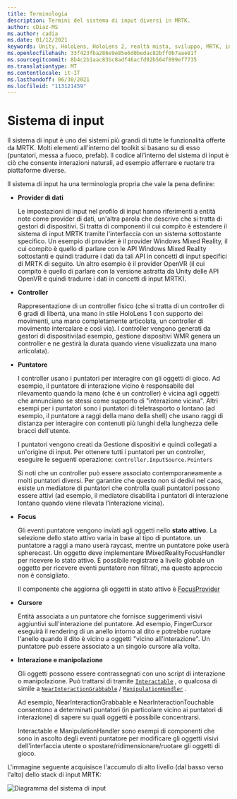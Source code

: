 ```yaml
---
title: Terminologia
description: Termini del sistema di input diversi in MRTK.
author: cDiaz-MS
ms.author: cadia
ms.date: 01/12/2021
keywords: Unity, HoloLens, HoloLens 2, realtà mista, sviluppo, MRTK, input,
ms.openlocfilehash: 33f423fba286e9e85e6d0bedac82bff0b7aae81f
ms.sourcegitcommit: 8b4c2b1aac83bc8adf46acfd92b564f899ef7735
ms.translationtype: MT
ms.contentlocale: it-IT
ms.lasthandoff: 06/30/2021
ms.locfileid: "113121459"
---
```

# <a name="input-system"></a>Sistema di input

Il sistema di input è uno dei sistemi più grandi di tutte le funzionalità offerte da MRTK.
Molti elementi all'interno del toolkit si basano su di esso (puntatori, messa a fuoco, prefab). Il codice all'interno del sistema di input è ciò che consente interazioni naturali, ad esempio afferrare e ruotare tra piattaforme diverse.

Il sistema di input ha una terminologia propria che vale la pena definire:

- **Provider di dati**

    Le impostazioni di input nel profilo di input hanno riferimenti a entità note come provider di dati, un'altra parola che descrive che si tratta di gestori di dispositivi. Si tratta di componenti il cui compito è estendere il sistema di input MRTK tramite l'interfaccia con un sistema sottostante specifico. Un esempio di provider è il provider Windows Mixed Reality, il cui compito è quello di parlare con le API Windows Mixed Reality sottostanti e quindi tradurre i dati da tali API in concetti di input specifici di MRTK di seguito. Un altro esempio è il provider OpenVR (il cui compito è quello di parlare con la versione astratta da Unity delle API OpenVR e quindi tradurre i dati in concetti di input MRTK).

- **Controller**

    Rappresentazione di un controller fisico (che si tratta di un controller di 6 gradi di libertà, una mano in stile HoloLens 1 con supporto dei movimenti, una mano completamente articolata, un controller di movimento intercalare e così via). I controller vengono generati da gestori di dispositivi(ad esempio, gestione dispositivi WMR genera un controller e ne gestirà la durata quando viene visualizzata una mano articolata).

- **Puntatore**

    I controller usano i puntatori per interagire con gli oggetti di gioco. Ad esempio, il puntatore di interazione vicino è responsabile del rilevamento quando la mano (che è un controller) è vicina agli oggetti che annunciano se stessi come supporto di "interazione vicina". Altri esempi per i puntatori sono i puntatori di teletrasporto o lontano (ad esempio, il puntatore a raggi della mano della shell) che usano raggi di distanza per interagire con contenuti più lunghi della lunghezza delle bracci dell'utente.

    I puntatori vengono creati da Gestione dispositivi e quindi collegati a un'origine di input. Per ottenere tutti i puntatori per un controller, eseguire le seguenti operazione: `controller.InputSource.Pointers`

    Si noti che un controller può essere associato contemporaneamente a molti puntatori diversi. Per garantire che questo non si dedivi nel caos, esiste un mediatore di puntatori che controlla quali puntatori possono essere attivi (ad esempio, il mediatore disabilita i puntatori di interazione lontano quando viene rilevata l'interazione vicina).

- **Focus**

    Gli eventi puntatore vengono inviati agli oggetti nello **stato attivo.** La selezione dello stato attivo varia in base al tipo di puntatore. un puntatore a raggi a mano userà raycast, mentre un puntatore poke userà spherecast. Un oggetto deve implementare IMixedRealityFocusHandler per ricevere lo stato attivo. È possibile registrare a livello globale un oggetto per ricevere eventi puntatore non filtrati, ma questo approccio non è consigliato.

    Il componente che aggiorna gli oggetti in stato attivo è [FocusProvider](xref:Microsoft.MixedReality.Toolkit.Input.FocusProvider)

- **Cursore**

    Entità associata a un puntatore che fornisce suggerimenti visivi aggiuntivi sull'interazione del puntatore. Ad esempio, FingerCursor eseguirà il rendering di un anello intorno al dito e potrebbe ruotare l'anello quando il dito è vicino a oggetti "vicino all'interazione". Un puntatore può essere associato a un singolo cursore alla volta.

- **Interazione e manipolazione**

    Gli oggetti possono essere contrassegnati con uno script di interazione o manipolazione. Può trattarsi di tramite [`Interactable`](xref:Microsoft.MixedReality.Toolkit.UI.Interactable) , o qualcosa di simile a [`NearInteractionGrabbable`](xref:Microsoft.MixedReality.Toolkit.Input.NearInteractionGrabbable) / [`ManipulationHandler`](xref:Microsoft.MixedReality.Toolkit.UI.ManipulationHandler) .

    Ad esempio, NearInteractionGrabbable e NearInteractionTouchable consentono a determinati puntatori (in particolare vicino ai puntatori di interazione) di sapere su quali oggetti è possibile concentrarsi.

    Interactable e ManipulationHandler sono esempi di componenti che sono in ascolto degli eventi puntatore per modificare gli oggetti visivi dell'interfaccia utente o spostare/ridimensionare/ruotare gli oggetti di gioco.

L'immagine seguente acquisisce l'accumulo di alto livello (dal basso verso l'alto) dello stack di input MRTK:

![Diagramma del sistema di input](../features/images/input/MRTK_InputSystem.png)
